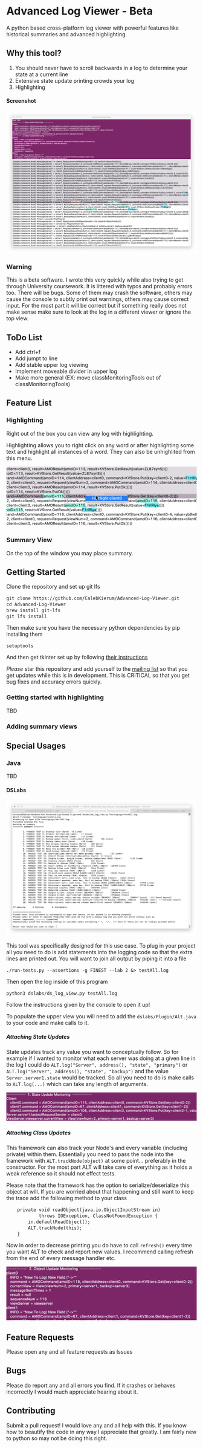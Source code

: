 # Advanced Log Viewer - Beta
A python based cross-platform log viewer with powerful features like historical summaries and advanced highlighting.

## Why this tool?
1. You should never have to scroll backwards in a log to determine your state at a current line
2. Extensive state update printing crowds your log
3. Highlighting

#### Screenshot
![Full Screenshot](Images/Entire%20Screen.png)

### Warning
This is a beta software. I wrote this very quickly while also trying to get through University coursework. It is littered with typos and probably errors too. There will be bugs. Some of them may crash the software, others may cause the console to subtly print out warnings, others may cause correct input. For the most part it will be correct but if something really does not make sense make sure to look at the log in a different viewer or ignore the top view.

## ToDo List
- Add ctrl+f
- Add jumpt to line
- Add stable upper log viewing
- Implement moveable divider in upper log
- Make more general (EX: move classMonitoringTools out of classMonitoringTools)

## Feature List

### Highlighting
Right out of the box you can view any log with highlighting.

Highlighting allows you to right click on any word or after highlighting some text and highlight all instances of a word. They can also be unhighlited from this menu.

![Highlighting](Images/Higlight.png)


### Summary View
On the top of the window you may place summary.

## Getting Started

Clone the repository and set up git lfs
```
git clone https://github.com/CalebKierum/Advanced-Log-Viewer.git
cd Advanced-Log-Viewer
brew install git-lfs
git lfs install
```

Then make sure you have the necessary python dependencies by pip installing them
```
setuptools
```
And then get tkinter set up by following [their instructions](https://tkdocs.com/tutorial/install.html)

*Please* star this repository and add yourself to the [mailing list](https://docs.google.com/forms/d/e/1FAIpQLSd4fPueq41fnBUC0aKEtaM3WC31PLlD0ZdXX7NpaGH-u3LweQ/viewform?usp=sf_link) so that you get updates while this is in development. This is CRITICAL so that you get bug fixes and accuracy errors quickly.

### Getting started with highlighting

TBD

### Adding summary views

## Special Usages
### Java

TBD

#### DSLabs

![DSLabsUsage](Images/Console%20Summary.png)

This tool was specifically designed for this use case. To plug in your project all you need to do is add statements into the logging code so that the extra lines are printed out. You will want to join all output by piping it into a file
```
./run-tests.py --assertions -g FINEST --lab 2 &> testAll.log  
```
Then open the log inside of this program
```
python3 dslabs/ds_log_view.py testAll.log
```
Follow the instructions given by the console to open it up!

To populate the upper view you will need to add the `dslabs/Plugin/Alt.java` to your code and make calls to it.

##### Attaching State Updates
State updates track any value you want to conceptually follow. So for example if I wanted to monitor what each server was doing at a given line in the log I could do `ALT.log("Server", address(), "state", "primary")` or `ALT.log("Server", address(), "state", "backup")` and the value `Server.server1.state` would be tracked. So all you need to do is make calls to `ALT.log(...)` which can take any length of arguments. 

![State Updates](Images/State%20Update%20Monitoring.png)

##### Attaching Class Updates
This framework can also track your Node's and every variable (including private) within them. Essentially you need to pass the node into the framework with `ALT.trackNode(object)` at some point... preferably in the constructor. For the most part ALT will take care of everything as it holds a weak reference so it should not effect tests.

Please note that the framework has the option to serialize/deserialize this object at will. If you are worried about that happening and still want to keep the trace add the following method to your class
```
    private void readObject(java.io.ObjectInputStream in)
            throws IOException, ClassNotFoundException {
        in.defaultReadObject();
        ALT.trackNode(this);
    }
```

Now in order to decrease printing you do have to call `refresh()` every time you want ALT to check and report new values. I recommend calling refresh from the end of every message handler etc.

![Class Updates](Images/Object%20Update%20Monitoring.png)

## Feature Requests
Please open any and all feature requests as Issues

## Bugs
Please do report any and all errors you find. If it crashes or behaves incorrectly I would much appreciate hearing about it.

## Contributing
Submit a pull request! I would love any and all help with this. If you know how to beautify the code in any way I appreciate that greatly. I am fairly new to python so may not be doing this right.
